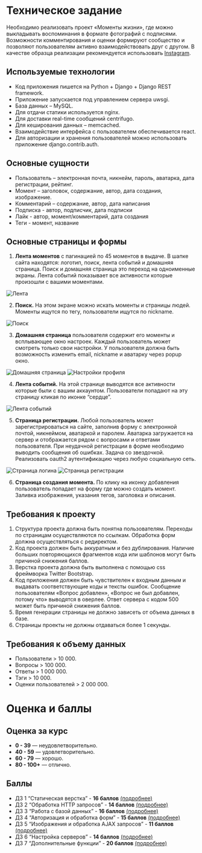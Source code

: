 # Техническое задание

Необходимо реализовать проект «Моменты жизни», где можно выкладывать воспоминания в формате фотографий с подписями. Возможности комментирования и оценки формируют сообщество и позволяют пользователям активно взаимодействовать друг с другом. В качестве образца реализации рекомендуется использовать [Instagram](https://instagram.com).

## Используемые технологии

- Код приложения пишется на Python + Django + Django REST framework.
- Приложение запускается под управлением сервера uwsgi.
- База данных – MySQL.
- Для отдачи статики используется nginx.
- Для доставки real-time сообщений centrifugo.
- Для кеширования данных – memcached.
- Взаимодействие интерфейса с пользователем обеспечивается react.
- Для авторизации и хранения пользователей можно использовать приложение django.contrib.auth.

## Основные сущности

- Пользователь – электронная почта, никнейм, пароль, аватарка, дата регистрации, рейтинг.
- Момент – заголовок, содержание, автор, дата создания, изображение.
- Комментарий – содержание, автор, дата написания
- Подписка - автор, подписчик, дата подписки
- Лайк - автор, момент/комментарий, дата создания
- Теги - момент, название

## Основные страницы и формы

1. **Лента моментов** с пагинацией по 45 моментов в выдаче. В шапке сайта находятся: логотип, поиск, лента событий и домашняя страница. Поиск и домашняя страница это переход на одноименные экраны. Лента событий показывает все активности которые произошли с вашими моментами.

![Лента](../img/lenta.png)

2. **Поиск.** На этом экране можно искать моменты и страницы людей. Моменты ищутся по тегу, пользователи ищутся по nickname. 

![Поиск](../img/search.png)

3. **Домашняя страница** пользователя содержит его моменты и всплывающее окно настроек. Каждый пользователь может смотреть только свои настройки. У пользователя должна быть возможность изменить email, nickname и аватарку через popup окно.

![Домашняя страница](../img/profile.png)
![Настройки профиля](../img/profile_menu.png)

4. **Лента событий.** На этой странице выводятся все активности которые были с вашим аккаунтом. Пользователи попадают на эту страницу кликая по иконке “сердце”.

![Лента событий](../img/notification.png)

5. **Страница регистрации.** Любой пользователь может зарегистрироваться на сайте, заполнив форму с электронной почтой, никнеймом, аватаркой и паролем. Аватарка загружается на сервер и отображается рядом с вопросами и ответами пользователя. При неудачной регистрации в форме необходимо выводить сообщения об ошибках. Задача со звездочкой. Реализовать oauth2 аутентификацию через любую социальную сеть.

![Страница логина](../img/login.png)
![Страница регистрации](../img/register.png)

6. **Страница создания момента.** По клику на иконку добавления пользователь попадает на форму где можно создать момент. Заливка изображения, указания тегов, заголовка и описания.

## Требования к проекту

1. Структура проекта должна быть понятна пользователям. Переходы по страницам осуществляются по ссылкам. Обработка форм должна осуществляться с редиректом.
2. Код проекта должен быть аккуратным и без дублирования. Наличие больших повторяющихся фрагментов кода или шаблонов могут быть причиной снижения баллов.
3. Верстка проекта должна быть выполнена с помощью css фреймворка Twitter Bootstrap.
4. Код приложения должен быть чувствителен к входным данным и выдавать соответствующие коды и тексты ошибок. Сообщение пользователям «Вопрос добавлен», «Вопрос не был добавлен, потому что» выводятся в оверлее. Ответ сервера с кодом 500 может быть причиной снижения баллов.
5. Время генерации страницы не должно зависеть от объема данных в базе.
6. Страницы проекты не должны отдаваться более 1 секунды.

## Требования к объему данных

- Пользователи > 10 000.
- Вопросы > 100 000.
- Ответы > 1 000 000.
- Тэги > 10 000.
- Оценки пользователей > 2 000 000.

# Оценка и баллы

## Оценка за курс

- **0 - 39** — неудовлетворительно.
- **40 - 59** — удовлетворительно.
- **60 - 79** — хорошо.
- **80 - 100+** — отлично.

## Баллы

- ДЗ 1 “Статическая верстка” - **16 баллов** [(подробнее)](task-1.md)
- ДЗ 2 “Обработка HTTP запросов” - **14 баллов** [(подробнее)](task-2.md)
- ДЗ 3 “Работа с базой данных” - **16 баллов** [(подробнее)](task-3.md)
- ДЗ 4 “Авторизация и обработка форм” - **15 баллов** [(подробнее)](task-4.md)
- ДЗ 5 “Изображения и обработка AJAX запросов” - **11 баллов** [(подробнее)](task-5.md)
- ДЗ 6 “Настройка серверов” - **14 баллов** [(подробнее)](task-6.md)
- ДЗ 7 “Дополнительные функции” - **20 баллов** [(подробнее)](task-7.md)
